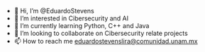 - 👋 Hi, I’m @EduardoStevens
- 👀 I’m interested in Cibersecurity and AI
- 🌱 I’m currently learning Python, C++ and Java
- 💞️ I’m looking to collaborate on Cibersecurity relate projects
- 📫 How to reach me eduardostevenslira@comunidad.unam.mx

<!---
EduardoStevens/EduardoStevens is a ✨ special ✨ repository because its `README.md` (this file) appears on your GitHub profile.
You can click the Preview link to take a look at your changes.
--->
